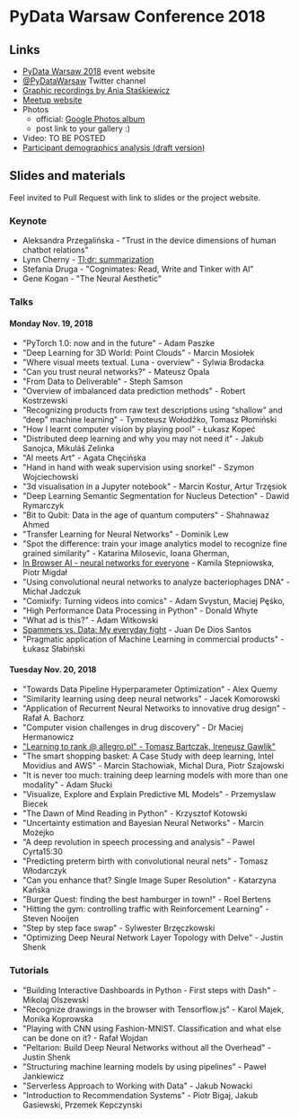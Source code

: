 # PyData Warsaw Conference 2018

## Links

* [PyData Warsaw 2018](https://pydata.org/warsaw2018/) event website
* [@PyDataWarsaw](https://twitter.com/pydatawarsaw) Twitter channel
* [Graphic recordings by Ania Staśkiewicz](https://github.com/PyDataPoland/PyData-Warsaw-Conference-2018/tree/master/Graphic%20recordings%20by%20Ania%20Staskiewicz)
* [Meetup website](https://www.meetup.com/Pydata-Warsaw)
* Photos
  - official: [Google Photos album](https://photos.app.goo.gl/k3r9rd5QiL8p4o9HA)
  - post link to your gallery :)
* Video: TO BE POSTED
* [Participant demographics analysis (draft version)](https://github.com/stared/random_data_explorations/blob/master/201811_pydatawaw2018/analysis.ipynb)

## Slides and materials

Feel invited to Pull Request with link to slides or the project website.

### Keynote

* Aleksandra Przegalińska - "Trust in the device dimensions of human chatbot relations"
* Lynn Cherny - [Tl;dr: summarization](https://ghostweather.slides.com/lynncherny/tl-dr-summarization)
* Stefania Druga - "Cognimates: Read, Write and Tinker with AI"
* Gene Kogan - "The Neural Aesthetic"

### Talks

####  Monday Nov. 19, 2018

* "PyTorch 1.0: now and in the future" - Adam Paszke
* "Deep Learning for 3D World: Point Clouds" - Marcin Mosiołek
* "Where visual meets textual. Luna - overview" - Sylwia Brodacka
* "Can you trust neural networks?" - Mateusz Opala
* "From Data to Deliverable" - Steph Samson
* "Overview of imbalanced data prediction methods" - Robert Kostrzewski
* "Recognizing products from raw text descriptions using “shallow” and “deep” machine learning" - Tymoteusz Wołodźko, Tomasz Płomiński
* "How I learnt computer vision by playing pool" - Łukasz Kopeć
* "Distributed deep learning and why you may not need it" - Jakub Sanojca, Mikuláš Zelinka	
* "AI meets Art" - Agata Chęcińska
* "Hand in hand with weak supervision using snorkel" - Szymon Wojciechowski
* "3d visualisation in a Jupyter notebook" - Marcin Kostur, Artur Trzęsiok
* "Deep Learning Semantic Segmentation for Nucleus Detection" - Dawid Rymarczyk
* "Bit to Qubit: Data in the age of quantum computers" - Shahnawaz Ahmed
* "Transfer Learning for Neural Networks" - Dominik Lew
* "Spot the difference: train your image analytics model to recognize fine grained similarity" - Katarina Milosevic, Ioana Gherman, 
* [In Browser AI - neural networks for everyone](https://www.dropbox.com/s/djht30ujl39w5sj/20181119_inbrowserai%20pydata%20warsaw.pdf?dl=0) - Kamila Stepniowska, Piotr Migdał
* "Using convolutional neural networks to analyze bacteriophages DNA" - Michał Jadczuk
* "Comixify: Turning videos into comics" - Adam Svystun, Maciej Pęśko,
* "High Performance Data Processing in Python" - Donald Whyte
* "What ad is this?" - Adam Witkowski
* [Spammers vs. Data: My everyday fight](https://drive.google.com/file/d/16XXvLtucyqQpMqQ7OPc0T3XHMMXSbpvN/view) - Juan De Dios Santos
* "Pragmatic application of Machine Learning in commercial products" - Łukasz Słabiński


#### Tuesday Nov. 20, 2018

* "Towards Data Pipeline Hyperparameter Optimization" - Alex Quemy
* "Similarity learning using deep neural networks" - Jacek Komorowski
* "Application of Recurrent Neural Networks to innovative drug design" - Rafał A. Bachorz
* "Computer vision challenges in drug discovery" - Dr Maciej Hermanowicz
* ["Learning to rank @ allegro.pl" - Tomasz Bartczak, Ireneusz Gawlik"](https://github.com/kretes/PyData-Warsaw-Conference-2018/blob/master/Talks/PDWC2018%20-%20Ireneusz%20Gawlik%20Tomasz%20Bartczak%20-%20Learning%20to%20rank%20at%20allegro.pl.pdf)
* "The smart shopping basket: A Case Study with deep learning, Intel Movidius and AWS" - Marcin Stachowiak, Michal Dura, Piotr Szajowski
* "It is never too much: training deep learning models with more than one modality" - Adam Słucki
* "Visualize, Explore and Explain Predictive ML Models" - Przemyslaw Biecek
* "The Dawn of Mind Reading in Python" - Krzysztof Kotowski	
* "Uncertainty estimation and Bayesian Neural Networks" - Marcin Możejko
* "A deep revolution in speech processing and analysis" - Pawel Cyrta15:30	
* "Predicting preterm birth with convolutional neural nets" - Tomasz Włodarczyk
* "Can you enhance that? Single Image Super Resolution" - Katarzyna Kańska
* "Burger Quest: finding the best hamburger in town!" - Roel Bertens
* "Hitting the gym: controlling traffic with Reinforcement Learning" - Steven Nooijen
* "Step by step face swap" - Sylwester Brzęczkowski
* "Optimizing Deep Neural Network Layer Topology with Delve" - Justin Shenk

### Tutorials

* "Building Interactive Dashboards in Python - First steps with Dash" - Mikolaj Olszewski	
* "Recognize drawings in the browser with Tensorflow.js" - Karol Majek, Monika Koprowska	
* "Playing with CNN using Fashion-MNIST. Classification and what else can be done on it? - Rafał Wojdan	
* "Peltarion: Build Deep Neural Networks without all the Overhead" - Justin Shenk	
* "Structuring machine learning models by using pipelines" - Paweł Jankiewicz	
* "Serverless Approach to Working with Data" - Jakub Nowacki	
* "Introduction to Recommendation Systems" - Piotr Bigaj, Jakub Gasiewski, Przemek Kepczynski
